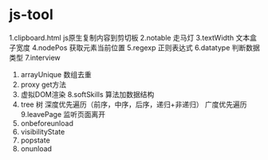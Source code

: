# js-tool

1.clipboard.html js原生复制内容到剪切板
2.notable 走马灯
3.textWidth 文本盒子宽度
4.nodePos 获取元素当前位置
5.regexp 正则表达式
6.datatype 判断数据类型
7.interview
  1) arrayUnique 数组去重
  2) proxy get方法
  3) 虚拟DOM渲染
8.softSkills 算法加数据结构
  1) tree 树
    深度优先遍历（前序，中序，后序，递归+非递归）
    广度优先遍历
9.leavePage 监听页面离开
  1) onbeforeunload
  2) visibilityState
  3) popstate
  4) onunload
